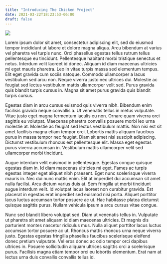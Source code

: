 ```yaml
---
title: "Introducing The Chicken Project"
date: 2021-03-22T18:23:53-06:00
draft: false
---
```


![](https://ik.imagekit.io/4sfetty7t5p/IMG_0060_IWwD7vLVS.jpg)

Lorem ipsum dolor sit amet, consectetur adipiscing elit, sed do eiusmod tempor incididunt ut labore et dolore magna aliqua. Arcu bibendum at varius vel pharetra vel turpis nunc. Orci phasellus egestas tellus rutrum tellus pellentesque eu tincidunt. Pellentesque habitant morbi tristique senectus et netus. Interdum velit laoreet id donec. Aliquam id diam maecenas ultricies mi eget mauris pharetra. Leo in vitae turpis massa sed elementum tempus. Elit eget gravida cum sociis natoque. Commodo ullamcorper a lacus vestibulum sed arcu non. Neque viverra justo nec ultrices dui. Molestie ac feugiat sed lectus vestibulum mattis ullamcorper velit sed. Purus gravida quis blandit turpis cursus in. Magna sit amet purus gravida quis blandit turpis cursus.

Egestas diam in arcu cursus euismod quis viverra nibh. Bibendum enim facilisis gravida neque convallis a. Ut venenatis tellus in metus vulputate. Vitae justo eget magna fermentum iaculis eu non. Ornare quam viverra orci sagittis eu volutpat. Maecenas pharetra convallis posuere morbi leo urna molestie at. Molestie ac feugiat sed lectus vestibulum mattis. Non nisi est sit amet facilisis magna etiam tempor orci. Lobortis mattis aliquam faucibus purus in massa tempor nec feugiat. Diam sit amet nisl suscipit adipiscing. Dictumst vestibulum rhoncus est pellentesque elit. Massa eget egestas purus viverra accumsan in. Vestibulum mattis ullamcorper velit sed ullamcorper morbi tincidunt.

Augue interdum velit euismod in pellentesque. Egestas congue quisque egestas diam in. Id diam maecenas ultricies mi eget. Fames ac turpis egestas integer eget aliquet nibh praesent. Eget nunc scelerisque viverra mauris in. Nec dui nunc mattis enim. Elit at imperdiet dui accumsan sit amet nulla facilisi. Arcu dictum varius duis at. Sem fringilla ut morbi tincidunt augue interdum velit. Id volutpat lacus laoreet non curabitur gravida. Est placerat in egestas erat imperdiet sed euismod nisi porta. Aliquet porttitor lacus luctus accumsan tortor posuere ac ut. Hac habitasse platea dictumst quisque sagittis purus. Nullam vehicula ipsum a arcu cursus vitae congue.

Nunc sed blandit libero volutpat sed. Diam ut venenatis tellus in. Vulputate ut pharetra sit amet aliquam id diam maecenas ultricies. Et magnis dis parturient montes nascetur ridiculus mus. Nulla aliquet porttitor lacus luctus accumsan tortor posuere ac ut. Rhoncus mattis rhoncus urna neque viverra justo. Egestas egestas fringilla phasellus faucibus scelerisque eleifend donec pretium vulputate. Vel eros donec ac odio tempor orci dapibus ultrices in. Posuere sollicitudin aliquam ultrices sagittis orci a scelerisque purus. Facilisis magna etiam tempor orci eu lobortis elementum. Erat nam at lectus urna duis convallis convallis tellus id.